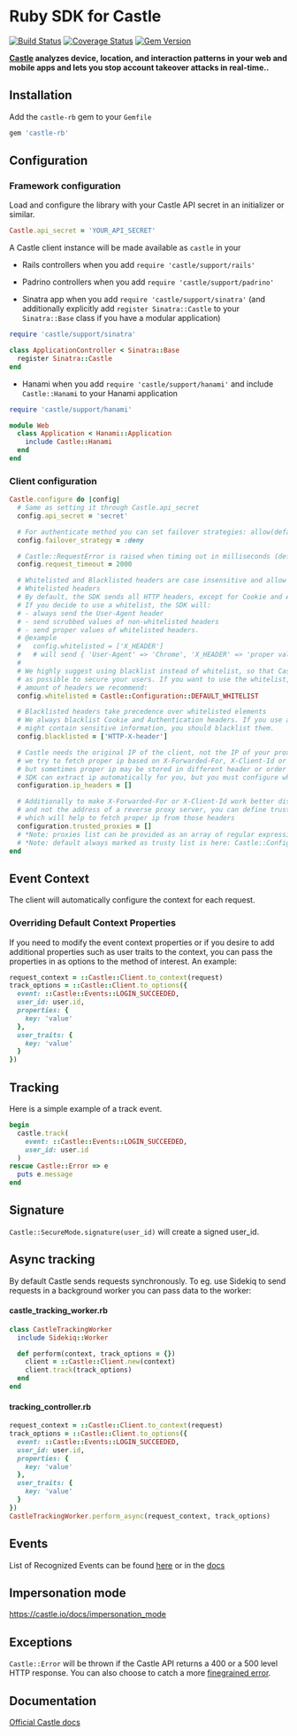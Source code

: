 # Ruby SDK for Castle

[![Build Status](https://travis-ci.org/castle/castle-ruby.svg?branch=master)](https://travis-ci.org/castle/castle-ruby)
[![Coverage Status](https://coveralls.io/repos/github/castle/castle-ruby/badge.svg?branch=coveralls)](https://coveralls.io/github/castle/castle-ruby?branch=coveralls)
[![Gem Version](https://badge.fury.io/rb/castle-rb.svg)](https://badge.fury.io/rb/castle-rb)

**[Castle](https://castle.io) analyzes device, location, and interaction patterns in your web and mobile apps and lets you stop account takeover attacks in real-time..**

## Installation

Add the `castle-rb` gem to your `Gemfile`

```ruby
gem 'castle-rb'
```

## Configuration

### Framework configuration

Load and configure the library with your Castle API secret in an initializer or similar.

```ruby
Castle.api_secret = 'YOUR_API_SECRET'
```

A Castle client instance will be made available as `castle` in your

* Rails controllers when you add `require 'castle/support/rails'`

* Padrino controllers when you add `require 'castle/support/padrino'`

* Sinatra app when you add `require 'castle/support/sinatra'` (and additionally explicitly add `register Sinatra::Castle` to your `Sinatra::Base` class if you have a modular application)

```ruby
require 'castle/support/sinatra'

class ApplicationController < Sinatra::Base
  register Sinatra::Castle
end
```

* Hanami when you add `require 'castle/support/hanami'` and include `Castle::Hanami` to your Hanami application

```ruby
require 'castle/support/hanami'

module Web
  class Application < Hanami::Application
    include Castle::Hanami
  end
end
```

### Client configuration

```ruby
Castle.configure do |config|
  # Same as setting it through Castle.api_secret
  config.api_secret = 'secret'

  # For authenticate method you can set failover strategies: allow(default), deny, challenge, throw
  config.failover_strategy = :deny

  # Castle::RequestError is raised when timing out in milliseconds (default: 500 milliseconds)
  config.request_timeout = 2000

  # Whitelisted and Blacklisted headers are case insensitive and allow to use _ and - as a separator, http prefixes are removed
  # Whitelisted headers
  # By default, the SDK sends all HTTP headers, except for Cookie and Authorization.
  # If you decide to use a whitelist, the SDK will:
  # - always send the User-Agent header
  # - send scrubbed values of non-whitelisted headers
  # - send proper values of whitelisted headers.
  # @example
  #   config.whitelisted = ['X_HEADER']
  #   # will send { 'User-Agent' => 'Chrome', 'X_HEADER' => 'proper value', 'Any-Other-Header' => true }
  #
  # We highly suggest using blacklist instead of whitelist, so that Castle can use as many data points
  # as possible to secure your users. If you want to use the whitelist, this is the minimal
  # amount of headers we recommend:
  config.whitelisted = Castle::Configuration::DEFAULT_WHITELIST

  # Blacklisted headers take precedence over whitelisted elements
  # We always blacklist Cookie and Authentication headers. If you use any other headers that
  # might contain sensitive information, you should blacklist them.
  config.blacklisted = ['HTTP-X-header']

  # Castle needs the original IP of the client, not the IP of your proxy or load balancer.
  # we try to fetch proper ip based on X-Forwarded-For, X-Client-Id or Remote-Addr headers in that order
  # but sometimes proper ip may be stored in different header or order could be different.
  # SDK can extract ip automatically for you, but you must configure which ip_headers you would like to use
  configuration.ip_headers = []

  # Additionally to make X-Forwarded-For or X-Client-Id work better discovering client ip address,
  # and not the address of a reverse proxy server, you can define trusted proxies
  # which will help to fetch proper ip from those headers
  configuration.trusted_proxies = []
  # *Note: proxies list can be provided as an array of regular expressions
  # *Note: default always marked as trusty list is here: Castle::Configuration::TRUSTED_PROXIES
end
```

## Event Context

The client will automatically configure the context for each request.

### Overriding Default Context Properties

If you need to modify the event context properties or if you desire to add additional properties such as user traits to the context, you can pass the properties in as options to the method of interest. An example:
```ruby
request_context = ::Castle::Client.to_context(request)
track_options = ::Castle::Client.to_options({
  event: ::Castle::Events::LOGIN_SUCCEEDED,
  user_id: user.id,
  properties: {
    key: 'value'
  },
  user_traits: {
    key: 'value'
  }
})
```

## Tracking

Here is a simple example of a track event.

```ruby
begin
  castle.track(
    event: ::Castle::Events::LOGIN_SUCCEEDED,
    user_id: user.id
  )
rescue Castle::Error => e
  puts e.message
end
```

## Signature

`Castle::SecureMode.signature(user_id)` will create a signed user_id.

## Async tracking

By default Castle sends requests synchronously. To eg. use Sidekiq to send requests in a background worker you can pass data to the worker:

#### castle_tracking_worker.rb

```ruby
class CastleTrackingWorker
  include Sidekiq::Worker

  def perform(context, track_options = {})
    client = ::Castle::Client.new(context)
    client.track(track_options)
  end
end
```

#### tracking_controller.rb

```ruby
request_context = ::Castle::Client.to_context(request)
track_options = ::Castle::Client.to_options({
  event: ::Castle::Events::LOGIN_SUCCEEDED,
  user_id: user.id,
  properties: {
    key: 'value'
  },
  user_traits: {
    key: 'value'
  }
})
CastleTrackingWorker.perform_async(request_context, track_options)
```

## Events

List of Recognized Events can be found [here](https://github.com/castle/castle-ruby/tree/master/lib/castle/events.rb) or in the [docs](https://docs.castle.io/api_reference/#list-of-recognized-events)

## Impersonation mode

https://castle.io/docs/impersonation_mode

## Exceptions

`Castle::Error` will be thrown if the Castle API returns a 400 or a 500 level HTTP response.
You can also choose to catch a more [finegrained error](https://github.com/castle/castle-ruby/blob/master/lib/castle/errors.rb).

## Documentation

[Official Castle docs](https://castle.io/docs)
